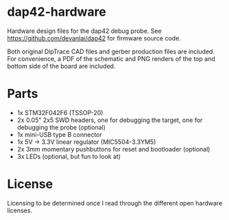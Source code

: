 # dap42-hardware
Hardware design files for the dap42 debug probe.
See https://github.com/devanlai/dap42 for firmware source code.

Both original DipTrace CAD files and gerber production files are included. For convenience, a PDF of the schematic and PNG renders of the top and bottom side of the board are included.

# Parts
* 1x STM32F042F6 (TSSOP-20)
* 2x 0.05" 2x5 SWD headers, one for debugging the target, one for debugging the probe (optional)
* 1x mini-USB type B connector
* 1x 5V -> 3.3V linear regulator (MIC5504-3.3YM5)
* 2x 3mm momentary pushbuttons for reset and bootloader (optional)
* 3x LEDs (optional, but fun to look at)

# License
Licensing to be determined once I read through the different open hardware licenses.